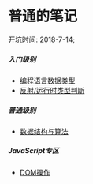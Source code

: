 #   普通的笔记

开坑时间: 2018-7-14;

##### 入门级别

+ [编程语言数据类型](/docs/common/type-of-data/README.md )
+ [反射/运行时类型判断](/docs/common/runtime-of-type/README.md)

##### 普通级别

+ [数据结构与算法](/docs/common/Data-Structures-and-Algorithms/README.md)

#####  JavaScript专区

+ [DOM操作](/docs/JavaScript/DOM/README.md )






